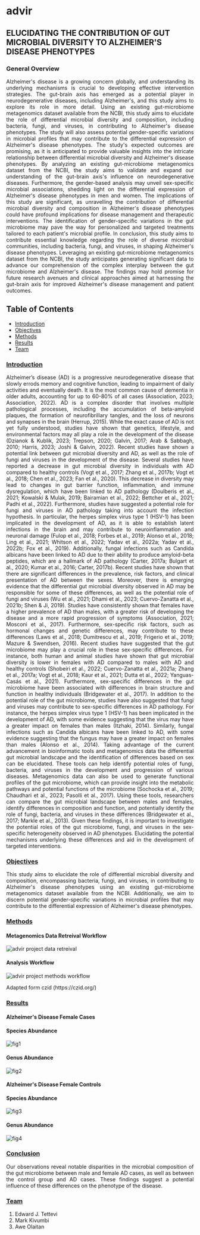 # advir
## ELUCIDATING THE CONTRIBUTION OF GUT MICROBIAL DIVERSITY TO ALZHEIMER'S DISEASE PHENOTYPES 

### General Overview

<p align="justify"> Alzheimer's disease is a growing concern globally, and understanding its underlying mechanisms is crucial to developing effective intervention strategies. The gut-brain axis has emerged as a potential player in neurodegenerative diseases, including Alzheimer's, and this study aims to explore its role in more detail.
Using an existing gut-microbiome metagenomics dataset available from the NCBI, this study aims to elucidate the role of differential microbial diversity and composition, including bacteria, fungi, and viruses, in contributing to Alzheimer's disease phenotypes. The study will also assess potential gender-specific variations in microbial profiles that may contribute to the differential expression of Alzheimer's disease phenotypes.
The study's expected outcomes are promising, as it is anticipated to provide valuable insights into the intricate relationship between differential microbial diversity and Alzheimer's disease phenotypes. By analyzing an existing gut-microbiome metagenomics dataset from the NCBI, the study aims to validate and expand our understanding of the gut-brain axis's influence on neurodegenerative diseases. Furthermore, the gender-based analysis may unveil sex-specific microbial associations, shedding light on the differential expression of Alzheimer's disease phenotypes in men and women.
The implications of this study are significant, as unravelling the contribution of differential microbial diversity and composition in Alzheimer's disease phenotypes could have profound implications for disease management and therapeutic interventions. The identification of gender-specific variations in the gut microbiome may pave the way for personalized and targeted treatments tailored to each patient's microbial profile.
In conclusion, this study aims to contribute essential knowledge regarding the role of diverse microbial communities, including bacteria, fungi, and viruses, in shaping Alzheimer's disease phenotypes. Leveraging an existing gut-microbiome metagenomics dataset from the NCBI, the study anticipates generating significant data to advance our comprehension of the complex interplay between the gut microbiome and Alzheimer's disease. The findings may hold promise for future research avenues and clinical approaches aimed at harnessing the gut-brain axis for improved Alzheimer's disease management and patient outcomes.  </p> 

## Table of Contents
- [Introduction](#Introduction)
- [Objectives](#Objectives)
- [Methods](#Methods)
- [Results](#Results)
- [Team](#Team)
  
### [Introduction](#Introduction)

<p align="justify"> Alzheimer’s disease (AD) is a progressive neurodegenerative disease that slowly errods memory and cognitive function, leading to impairment of daily activities and eventually death. It is the most common cause of dementia in older adults, accounting for up to 60-80% of all cases (Association, 2023; Association, 2022). AD is a complex disorder that involves multiple pathological processes, including the accumulation of beta-amyloid plaques, the formation of neurofibrillary tangles, and the loss of neurons and synapses in the brain (Herrup, 2015). While the exact cause of AD is not yet fully understood, studies have shown that genetics, lifestyle, and environmental factors may all play a role in the development of the disease (Dzianok & Kublik, 2023; Trepson, 2020; Galvin, 2017; Arab & Sabbagh, 2010; Harris, 2023; Joshi & Galvin, 2022).
Recent studies have shown a potential link between gut microbial diversity and AD, as well as the role of fungi and viruses in the development of the disease. Several studies have reported a decrease in gut microbial diversity in individuals with AD compared to healthy controls (Vogt et al., 2017; Zhang et al., 2017b; Vogt et al., 2018; Chen et al., 2023; Fan et al., 2020). This decrease in diversity may lead to changes in gut barrier function, inflammation, and immune dysregulation, which have been linked to AD pathology (Doulberis et al., 2021; Kowalski & Mulak, 2019; Bairamian et al., 2022; Bettcher et al., 2021; Padhi et al., 2022).
Furthermore, studies have suggested a potential role for fungi and viruses in AD pathology taking into account the infection hypothesis. In particular, the herpes simplex virus type 1 (HSV-1) has been implicated in the development of AD, as it is able to establish latent infections in the brain and may contribute to neuroinflammation and neuronal damage (Fulop et al., 2018; Forbes et al., 2019; Alonso et al., 2018; Ling et al., 2021; Whitson et al., 2022; Yadav et al., 2022a; Yadav et al., 2022b; Fox et al., 2019). Additionally, fungal infections such as Candida albicans have been linked to AD due to their ability to produce amyloid-beta peptides, which are a hallmark of AD pathology (Carter, 2017a; Bulgart et al., 2020; Kumar et al., 2016; Carter, 2017b).
Recent studies have shown that there are significant differences in the prevalence, risk factors, and clinical presentation of AD between the sexes. Moreover, there is emerging evidence that the differential gut microbial diversity observed in AD may be responsible for some of these differences, as well as the potential role of fungi and viruses (Wu et al., 2021; Dhami et al., 2023; Cuervo-Zanatta et al., 2021b; Shen & Ji, 2019). Studies have consistently shown that females have a higher prevalence of AD than males, with a greater risk of developing the disease and a more rapid progression of symptoms (Association, 2021; Mosconi et al., 2017). Furthermore, sex-specific risk factors, such as hormonal changes and genetic differences, may contribute to these differences (Laws et al., 2018; Dumitrescu et al., 2019; Frigerio et al., 2019; Mazure & Swendsen, 2016).
Recent studies have suggested that the gut microbiome may play a crucial role in these sex-specific differences. For instance, both human and animal studies have shown that gut microbial diversity is lower in females with AD compared to males with AD and healthy controls (Shobeiri et al., 2022; Cuervo-Zanatta et al., 2021a; Zhang et al., 2017a; Vogt et al., 2018; Kaur et al., 2021; Dutta et al., 2022; Yanguas-Casás et al., 2021). Furthermore, sex-specific differences in the gut microbiome have been associated with differences in brain structure and function in healthy individuals (Bridgewater et al., 2017). In addition to the potential role of the gut microbiome, studies have also suggested that fungi and viruses may contribute to sex-specific differences in AD pathology. For instance, the herpes simplex virus type 1 (HSV-1) has been implicated in the development of AD, with some evidence suggesting that the virus may have a greater impact on females than males (Itzhaki, 2014). Similarly, fungal infections such as Candida albicans have been linked to AD, with some evidence suggesting that the fungus may have a greater impact on females than males (Alonso et al., 2014).
Taking advantage of the current advancement in bioinformatic tools and metagenomics data the differential gut microbial landscape and the identification of differences based on sex can be elucidated. These tools can help identify potential roles of fungi, bacteria, and viruses in the development and progression of various diseases. Metagenomics data can also be used to generate functional profiles of the gut microbiome, which can provide insight into the metabolic pathways and potential functions of the microbiome (Sochocka et al., 2019; Chaudhari et al., 2023; Pasolli et al., 2017). Using these tools, researchers can compare the gut microbial landscape between males and females, identify differences in composition and function, and potentially identify the role of fungi, bacteria, and viruses in these differences (Bridgewater et al., 2017; Markle et al., 2013).
Given these findings, it is important to investigate the potential roles of the gut microbiome, fungi, and viruses in the sex-specific heterogeneity observed in AD phenotypes. Elucidating the potential mechanisms underlying these differences and aid in the development of targeted interventions. </p> 



### [Objectives](#Objectives)

<p align="justify"> This study aims to elucidate the role of differential microbial diversity and composition,
encompassing bacteria, fungi, and viruses, in contributing to Alzheimer's disease phenotypes
using an existing gut-microbiome metagenomics dataset available from the NCBI.
Additionally, we aim to discern potential gender-specific variations in microbial profiles that
may contribute to the differential expression of Alzheimer's disease phenotypes. </p> 

### [Methods](#Methods)

#### Metagenomics Data Retreival Workflow

![advir project data retreival](figures/Data.Retreival.jpg) 







#### Analysis Workflow

![advir project methods workflow](figures/analysis.png)
<p align="left"> Adapted form czid (https://czid.org/)  </p> 



###  [Results](#Results)
#### Alzheimer's Disease Female Cases
#### Species Abundance
![fig1](figures/AD-Females-Species.png)
#### Genus Abundance
![fig2](figures/AD-Females-Genus.png)


#### Alzheimer's Disease Female Controls
#### Species Abundance
![fig3](figures/FemaleAD-Control-Species.png)
#### Genus Abundance
![fig4](figures/FemaleAD-Control-Genus.jpg)

### [Conclusion](#Conclusion)
<p align="justify"> Our observations reveal notable disparities in the microbial composition of the gut microbiome between male and female AD cases, as well as between the control group and AD cases. These findings suggest a potential influence of these differences on the phenotype of the disease.</p>


### [Team](#Team)
1. Edward J. Tettevi
2. Mark Kivumbi
3. Awe Olaitan

